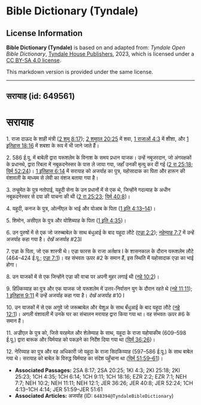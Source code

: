 # Bible Dictionary (Tyndale)

## License Information

**Bible Dictionary (Tyndale)** is based on and adapted from: _Tyndale Open Bible Dictionary_, [Tyndale House Publishers](https://tyndaleopenresources.com/), 2023, which is licensed under a [CC BY-SA 4.0 license](https://creativecommons.org/licenses/by-sa/4.0/legalcode.en).

This markdown version is provided under the same license.



--------------------------------

## सरायाह (id: 649561)

सरायाह
======

1\. राजा दाऊद के शाही मंत्री ([2 शमू 8:17](https://ref.ly/2Sam8:17)); [2 शमूएल 20:25](https://ref.ly/2Sam20:25) में शवा, [1 राजाओं 4:3](https://ref.ly/1Kgs4:3) में शीशा, और [1 इतिहास 18:16](https://ref.ly/1Chr18:16) में शबशा के रूप में भी जाने जाते हैं।

2\. 586 ई.पू. में बाबेली द्वारा यरूशलेम के विनाश के समय प्रधान याजक। उन्हें नबूजरदान, जो अंगरक्षकों के प्रधानथे, द्वारा रिबला में नबूकदनेस्सर के पास ले जाया गया, जहाँ उनकी मृत्यु कर दी गई ([2 रा 25:18](https://ref.ly/2Kgs25:18); [यिर्म 52:24](https://ref.ly/Jer52:24))। [1 इतिहास 6:14](https://ref.ly/1Chr6:14) में सरायाह को अजर्याह का पुत्र, यहोसादाक का पिता और हारून की वंशावली के माध्यम से लेवी का वंशज बताया गया है।

3\. तन्हूमेत के पुत्र नतोपाई, यहूदी सेना के उन प्रधानों में से एक थे, जिन्होंने गदल्याह के अधीन नबूकदनेस्सर से दया की याचना की थी ([2 रा 25:23](https://ref.ly/2Kgs25:23); [यिर्म 40:8](https://ref.ly/Jer40:8))।

4\. यहूदी, कनज के पुत्र, ओत्नीएल के भाई और योआब के पिता ([1 इति 4:13–14](https://ref.ly/1Chr4:13-1Chr4:14))।

5\. शिमोन, असीएल के पुत्र और योशिब्याह के पिता ([1 इति 4:35](https://ref.ly/1Chr4:35))।

6\. उन पुरुषों में से एक जो जरुब्बाबेल के साथ बंधुआई के बाद यहूदा लौटे ([एज्रा 2:2](https://ref.ly/Ezra2:2)); [नहेम्याह 7:7](https://ref.ly/Neh7:7) में उन्हें अजर्याह कहा गया है। *देखें* अजर्याह \#23I

7\. एज्रा के पिता, जो एक शास्त्री थे। एज्रा फारस के राजा अर्तक्षत्र I के शासनकाल के दौरान यरूशलेम लौटे (464–424 ई.पू.; [एज्रा 7:1](https://ref.ly/Ezra7:1))। वह संभवतः ऊपर \#2 के समान हैं, इस स्थिति में यहोसादाक एज्रा का भाई होगा।

8\. उन याजकों में से एक जिन्होंने एज्रा की वाचा पर अपनी मुहर लगाई थी ([नहे 10:2](https://ref.ly/Neh10:2))।

9\. हिल्किय्याह का पुत्र और एक याजक जो यरूशलेम में उत्तर\-निर्वासन युग के दौरान रहते थे ([नहे 11:11](https://ref.ly/Neh11:11)); [1 इतिहास 9:11](https://ref.ly/1Chr9:11) में उन्हें अजर्याह कहा गया है। *देखें* अजर्याह \#10 I

10\. उन याजकों में से एक अगुवे जो जरूब्बाबेल और येशुअ के साथ बँधुआई के बाद यहूदा लौटे ([नहे 12:1](https://ref.ly/Neh12:1))। अगली वंशावली में उनके घर का संचालन मरायाह द्वारा किया गया था। वह संभवतः ऊपर \#6 के समान हैं। 

11\. अज्रीएल के पुत्र को, जिसे यरहमेल और शेलेम्याह के साथ, यहूदा के राजा यहोयाकीम (609–598 ई.पू.) द्वारा बारूक और यिर्मयाह को पकड़ने का निर्देश दिया गया था ([यिर्म 36:26](https://ref.ly/Jer36:26))।

12\. नेरिय्याह का पुत्र और वह अधिकारी जो यहूदा के राजा सिदकिय्याह (597–586 ई.पू.) के साथ बाबेल गया थे। सरायाह को बाबेल के विरुद्ध यिर्मयाह का संदेश पहुँचाना था ([यिर्म 51:59–61](https://ref.ly/Jer51:59-Jer51:61))।

* **Associated Passages:** 2SA 8:17; 2SA 20:25; 1KI 4:3; 2KI 25:18; 2KI 25:23; 1CH 4:35; 1CH 6:14; 1CH 9:11; 1CH 18:16; EZR 2:2; EZR 7:1; NEH 7:7; NEH 10:2; NEH 11:11; NEH 12:1; JER 36:26; JER 40:8; JER 52:24; 1CH 4:13–1CH 4:14; JER 51:59–JER 51:61
* **Associated Articles:** अजर्याह (ID: `648394@TyndaleBibleDictionary`)

